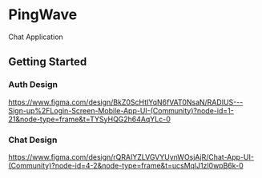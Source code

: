 # PingWave

Chat Application

## Getting Started
  ### Auth Design
  https://www.figma.com/design/BkZ0ScHtIYqN6fVAT0NsaN/RADIUS---Sign-up%2FLogin-Screen-Mobile-App-UI-(Community)?node-id=1-21&node-type=frame&t=TYSyHQG2h64AqYLc-0

  ### Chat Design
  https://www.figma.com/design/rQRAIYZLVGVYUynWOsjAjR/Chat-App-UI-(Community)?node-id=4-2&node-type=frame&t=ucsMqlJ1zl0wpB6k-0

